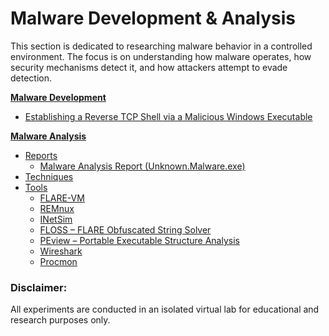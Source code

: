 # Malware Development & Analysis
This section is dedicated to researching malware behavior in a controlled environment. The focus is on understanding how malware operates, how security mechanisms detect it, and how attackers attempt to evade detection.




[**Malware Development**](https://github.com/sapan322/Raman-Cybersecurity-Portfolio/tree/main/Malware%20Development%20%26%20Analysis/Malware%20Development)
- [Establishing a Reverse TCP Shell via a Malicious Windows Executable](https://github.com/sapan322/Raman-Cybersecurity-Portfolio/blob/main/Malware%20Development%20%26%20Analysis/Malware%20Development/Reverse_shell.md)

[**Malware Analysis**](https://github.com/sapan322/Raman-Cybersecurity-Portfolio/tree/main/Malware%20Development%20%26%20Analysis/Malware%20Analysis)
- [Reports](https://github.com/sapan322/Raman-Cybersecurity-Portfolio/tree/main/Malware%20Development%20%26%20Analysis/Malware%20Analysis/Reports)
  - [Malware Analysis Report (Unknown.Malware.exe)](https://github.com/sapan322/Raman-Cybersecurity-Portfolio/blob/main/Malware%20Development%20%26%20Analysis/Malware%20Analysis/Reports/%231_Basic_malware_analysis_report(Unknown.Malware.exe).md)
- [Techniques](https://github.com/sapan322/Raman-Cybersecurity-Portfolio/tree/main/Malware%20Development%20%26%20Analysis/Malware%20Analysis/Techniques)
- [Tools](https://github.com/sapan322/Raman-Cybersecurity-Portfolio/tree/main/Malware%20Development%20%26%20Analysis/Malware%20Analysis/Tools)
  - [FLARE-VM](https://github.com/sapan322/Raman-Cybersecurity-Portfolio/blob/main/Malware%20Development%20%26%20Analysis/Malware%20Analysis/Tools/FLARE-VM.md)
  - [REMnux](https://github.com/sapan322/Raman-Cybersecurity-Portfolio/blob/main/Malware%20Development%20%26%20Analysis/Malware%20Analysis/Tools/REMnux.md)
  - [INetSim](https://github.com/sapan322/Raman-Cybersecurity-Portfolio/blob/main/Malware%20Development%20%26%20Analysis/Malware%20Analysis/Tools/INetSim.md)
  - [FLOSS – FLARE Obfuscated String Solver](https://github.com/sapan322/Raman-Cybersecurity-Portfolio/blob/main/Malware%20Development%20%26%20Analysis/Malware%20Analysis/Tools/FLOSS.md)
  - [PEview – Portable Executable Structure Analysis](https://github.com/sapan322/Raman-Cybersecurity-Portfolio/blob/main/Malware%20Development%20%26%20Analysis/Malware%20Analysis/Tools/PEview.md)
  - [Wireshark](https://github.com/sapan322/Raman-Cybersecurity-Portfolio/blob/main/Malware%20Development%20&%20Analysis/Malware%20Analysis/Tools/Wireshark.md#wireshark)
  - [Procmon](https://github.com/sapan322/Raman-Cybersecurity-Portfolio/blob/main/Malware%20Development%20%26%20Analysis/Malware%20Analysis/Tools/Procmon.md)

### Disclaimer:
All experiments are conducted in an isolated virtual lab for educational and research purposes only.
